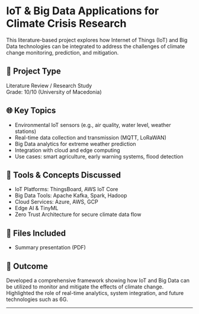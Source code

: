 # IoT & Big Data Applications for Climate Crisis Research

This literature-based project explores how Internet of Things (IoT) and Big Data technologies can be integrated to address the challenges of climate change monitoring, prediction, and mitigation.

## 📘 Project Type
Literature Review / Research Study  
Grade: 10/10 (University of Macedonia)

## 🌐 Key Topics
- Environmental IoT sensors (e.g., air quality, water level, weather stations)
- Real-time data collection and transmission (MQTT, LoRaWAN)
- Big Data analytics for extreme weather prediction
- Integration with cloud and edge computing
- Use cases: smart agriculture, early warning systems, flood detection

## 🔧 Tools & Concepts Discussed
- IoT Platforms: ThingsBoard, AWS IoT Core
- Big Data Tools: Apache Kafka, Spark, Hadoop
- Cloud Services: Azure, AWS, GCP
- Edge AI & TinyML
- Zero Trust Architecture for secure climate data flow

## 📁 Files Included
- Summary presentation (PDF)

## 🎯 Outcome
Developed a comprehensive framework showing how IoT and Big Data can be utilized to monitor and mitigate the effects of climate change. Highlighted the role of real-time analytics, system integration, and future technologies such as 6G.

---
